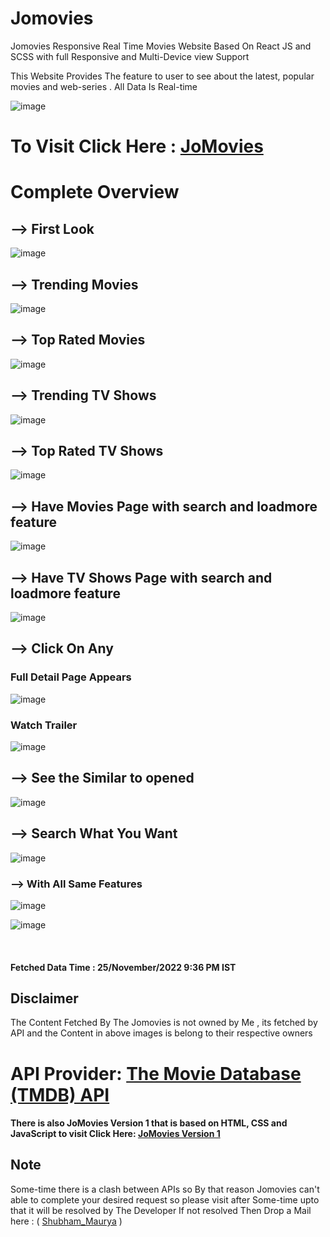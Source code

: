 # Jomovies

 Jomovies Responsive Real Time Movies Website  Based On React JS and SCSS with full Responsive and Multi-Device view Support
 
 
 This Website Provides The feature to user to see about the latest, popular movies and web-series . All Data Is Real-time

![image](https://user-images.githubusercontent.com/65014926/204024330-b40e903e-d7ad-4b0c-ad42-9daf7a9dc74c.png)



# To Visit Click Here  : <a href = "bit.ly/JoMovies">JoMovies </a>




# Complete Overview

## --> First Look

![image](https://user-images.githubusercontent.com/65014926/204024630-ab35cc83-7b1e-42c4-ab30-0dfbc8975cbf.png)



## --> Trending Movies

![image](https://user-images.githubusercontent.com/65014926/204024741-bcf34e12-a91b-4ada-8db1-d1473e884884.png)



## --> Top Rated Movies

![image](https://user-images.githubusercontent.com/65014926/204024893-9bba40aa-92f7-47d3-9bc8-a2eeb0052215.png)


## --> Trending TV Shows

![image](https://user-images.githubusercontent.com/65014926/204025018-765fb224-e439-4bf2-b80e-0ed746c49b75.png)

## --> Top Rated TV Shows

![image](https://user-images.githubusercontent.com/65014926/204025238-e25cd80c-bcb3-42d6-b5a8-c10b988a4d28.png)



## --> Have Movies Page with search and loadmore feature

![image](https://user-images.githubusercontent.com/65014926/204026022-63cbc7bd-f004-4fe9-9b4d-acc006b77b09.png)



## --> Have TV Shows Page with search and loadmore feature


![image](https://user-images.githubusercontent.com/65014926/204025856-355ae9d0-bdd1-41cf-84fb-c4a66b11310d.png)



## --> Click On Any 

### Full Detail Page Appears


![image](https://user-images.githubusercontent.com/65014926/204026364-bfc382f5-520b-4ef8-a1b7-61da8a2e8694.png)



### Watch Trailer 

![image](https://user-images.githubusercontent.com/65014926/204026768-ceeaacb4-74c0-4871-9d57-d04cd94c248e.png)



## --> See the Similar to opened

![image](https://user-images.githubusercontent.com/65014926/204027013-382605bc-3539-4bc3-ab6d-9f0d673338c7.png)






## --> Search What You Want 

![image](https://user-images.githubusercontent.com/65014926/204027833-09bb93e6-953e-4a02-a5cc-f6481599063d.png)


### --> With All Same Features 

![image](https://user-images.githubusercontent.com/65014926/204028129-e9107f2f-c90e-4d40-8dd2-70c862a756cf.png)

![image](https://user-images.githubusercontent.com/65014926/204028546-c56dce65-a63f-49fb-9d4f-76b008ac00cd.png)




<br>

#### Fetched Data Time : 25/November/2022 9:36 PM IST



   ## Disclaimer   
   
   The Content Fetched By The Jomovies is not owned by Me , its fetched by API and the Content in above images is belong to their respective owners 
   
  # API Provider: <a href = "https://developers.themoviedb.org/3"> The Movie Database (TMDB) API </a> 
         

      
   #### There is also JoMovies Version 1 that is based on HTML, CSS and JavaScript to visit Click Here: <a href = "https://shubham996633.github.io/Jomovies__Responsive__Movies__Website/">JoMovies Version 1</a>

 ## Note
 
   Some-time there is a clash between APIs so By that reason Jomovies can't  
   able to complete your desired request so please visit after Some-time upto that it will be resolved by The Developer
   If not resolved Then Drop a Mail here : ( <a href = "mailto:shubhammaurya996633+work@gmail.com"> Shubham_Maurya</a> )



